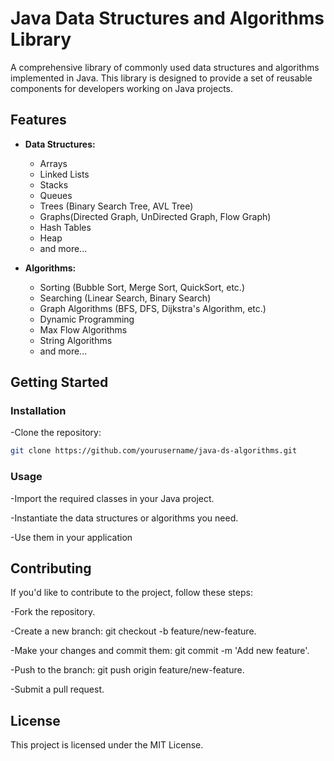  # Java Data Structures and Algorithms Library

A comprehensive library of commonly used data structures and algorithms implemented in Java.
This library is designed to provide a set of reusable components for developers working on Java projects.

## Features

- **Data Structures:**
  - Arrays
  - Linked Lists
  - Stacks
  - Queues
  - Trees (Binary Search Tree, AVL Tree)
  - Graphs(Directed Graph, UnDirected Graph, Flow Graph)
  - Hash Tables
  - Heap
  - and more...

- **Algorithms:**
  - Sorting (Bubble Sort, Merge Sort, QuickSort, etc.)
  - Searching (Linear Search, Binary Search)
  - Graph Algorithms (BFS, DFS, Dijkstra's Algorithm, etc.)
  - Dynamic Programming
  - Max Flow Algorithms
  - String Algorithms
  - and more...

## Getting Started

### Installation

-Clone the repository:

```bash
git clone https://github.com/yourusername/java-ds-algorithms.git
```

### Usage

-Import the required classes in your Java project.


-Instantiate the data structures or algorithms you need.


-Use them in your application


## Contributing
If you'd like to contribute to the project, follow these steps:

-Fork the repository.


-Create a new branch: git checkout -b feature/new-feature.


-Make your changes and commit them: git commit -m 'Add new feature'.


-Push to the branch: git push origin feature/new-feature.


-Submit a pull request.


## License

This project is licensed under the MIT License.
